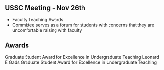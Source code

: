 USSC Meeting - Nov 26th
-----------------------

- Faculty Teaching Awards
- Committee serves as a forum for students with concerns that they are uncomfortable raising with faculty.

Awards
------

Graduate Student Award for Excellence in Undergraduate Teaching
Leonard E Gads Graduate Student Award for Excellence in Undergraduate Teaching
